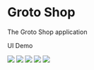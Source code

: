 # Groto Shop

The Groto Shop application

UI Demo

![](demo/image_6.png)
![](demo/image_2.png)
![](demo/image_3.png)
![](demo/image_4.png)
![](demo/image_5.png)

